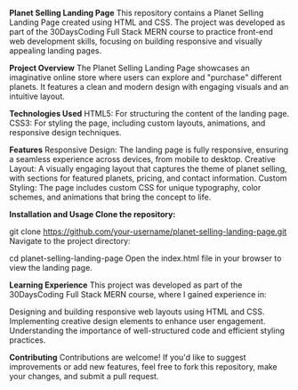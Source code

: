 **Planet Selling Landing Page**
This repository contains a Planet Selling Landing Page created using HTML and CSS. The project was developed as part of the 30DaysCoding Full Stack MERN course to practice front-end web development skills, focusing on building responsive and visually appealing landing pages.

**Project Overview**
The Planet Selling Landing Page showcases an imaginative online store where users can explore and "purchase" different planets. It features a clean and modern design with engaging visuals and an intuitive layout.

**Technologies Used**
HTML5: For structuring the content of the landing page.
CSS3: For styling the page, including custom layouts, animations, and responsive design techniques.

**Features**
Responsive Design: The landing page is fully responsive, ensuring a seamless experience across devices, from mobile to desktop.
Creative Layout: A visually engaging layout that captures the theme of planet selling, with sections for featured planets, pricing, and contact information.
Custom Styling: The page includes custom CSS for unique typography, color schemes, and animations that bring the concept to life.

**Installation and Usage
Clone the repository:**

git clone https://github.com/your-username/planet-selling-landing-page.git
Navigate to the project directory:

cd planet-selling-landing-page
Open the index.html file in your browser to view the landing page.

**Learning Experience**
This project was developed as part of the 30DaysCoding Full Stack MERN course, where I gained experience in:

Designing and building responsive web layouts using HTML and CSS.
Implementing creative design elements to enhance user engagement.
Understanding the importance of well-structured code and efficient styling practices.

**Contributing**
Contributions are welcome! If you'd like to suggest improvements or add new features, feel free to fork this repository, make your changes, and submit a pull request.
